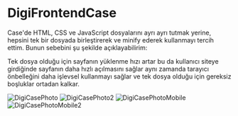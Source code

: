 # DigiFrontendCase

Case'de HTML, CSS ve JavaScript dosyalarını ayrı ayrı tutmak yerine, hepsini tek bir dosyada birleştirerek ve minify ederek kullanmayı tercih ettim. Bunun sebebini şu şekilde açıklayabilirim:

Tek dosya olduğu için sayfanın yüklenme hızı artar bu da kullanıcı siteye girdiğinde sayfanın daha hızlı açılmasını sağlar aynı zamanda tarayıcı önbelleğini daha işlevsel kullanmayı sağlar ve tek dosya olduğu için gereksiz boşluklar ortadan kalkar.

![DigiCasePhoto](https://github.com/gokaydemir/DigiFrontendCase/assets/77529731/1520448d-3a6e-45f7-a066-a63fc04677a9)
![DigiCasePhoto2](https://github.com/gokaydemir/DigiFrontendCase/assets/77529731/8efea65c-a97b-4db0-8edd-fc409311dc00)
![DigiCasePhotoMobile](https://github.com/gokaydemir/DigiFrontendCase/assets/77529731/c4be96c2-928f-4703-baea-60d1c6dba915)
![DigiCasePhotoMobile2](https://github.com/gokaydemir/DigiFrontendCase/assets/77529731/4f65651b-a198-4781-82ae-219ce3eebda7)
